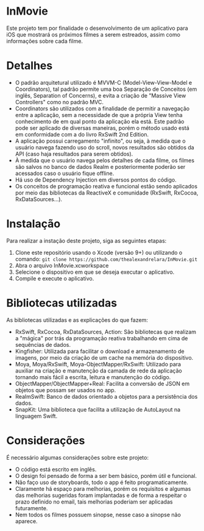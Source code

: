 # InMovie
Este projeto tem por finalidade o desenvolvimento de um aplicativo para iOS que mostrará os próximos filmes a serem estreados, assim como informações sobre cada filme.

# Detalhes

 - O padrão arquitetural utilizado é MVVM-C (Model-View-View-Model e Coordinators), tal padrão permite uma boa Separação de Conceitos (em inglês, Separation of Concerns), e evita a criação de "Massive View Controllers" como no padrão MVC.
 - Coordinators são utilizados com a finalidade de permitir a navegação entre a aplicação, sem a necessidade de que a própria View tenha conhecimento de em qual ponto da aplicação ela está. Este padrão pode ser aplicado de diversas maneiras, porém o método usado está em conformidade com a do livro RxSwift 2nd Edition.
 - A aplicação possui carregamento "infinito", ou seja, à medida que o usuário navega fazendo uso do scroll, novos resultados são obtidos da API (caso haja resultados para serem obtidos).
 - À medida que o usuário navega pelos detalhes de cada filme, os filmes são salvos no banco de dados Realm e posteriormente poderão ser acessados caso o usuário fique offline.
 - Há uso de Dependency Injection em diversos pontos do código.
 - Os conceitos de programação reativa e funcional estão sendo aplicados por meio das bibliotecas da ReactiveX e comunidade (RxSwift, RxCocoa, RxDataSources...). 

# Instalação
Para realizar a instação deste projeto, siga as seguintes etapas:

 1. Clone este repositório usando o Xcode (versão 9+) ou utilizando o comando: `git clone https://github.com/thealexandrelara/InMovie.git`
 2. Abra o arquivo InMovie.xcworkspace
 3. Selecione o dispositivo em que se deseja executar o aplicativo.
 4. Compile e execute o aplicativo.

# Bibliotecas utilizadas
As bibliotecas utilizadas e as explicações do que fazem:

 - RxSwift, RxCocoa, RxDataSources, Action: São bibliotecas que realizam a "mágica" por trás da programação reativa trabalhando em cima de sequências de dados.
 - Kingfisher: Utilizada para facilitar o download e armazenamento de imagens, por meio da criação de um cache na memória do dispositivo.
 - Moya, Moya/RxSwift, Moya-ObjectMapper/RxSwift: Utilizado para auxiliar na criação e manutenção da camada de rede da aplicação tornando mais fácil a escrita, leitura e manutenção do código.
 - ObjectMapper/ObjectMapper+Real: Facilita a conversão de JSON em objetos que possam ser usados no app.
 - RealmSwift: Banco de dados orientado a objetos para a persistência dos dados.
 - SnapKit: Uma biblioteca que facilita a utilização de AutoLayout na linguagem Swift.

# Considerações
É necessário algumas considerações sobre este projeto:

 - O código está escrito em inglês.
 - O design foi pensado de forma a ser bem básico, porém útil e funcional. 
 - Não faço uso de storyboards, todo o app é feito programaticamente.
 - Claramente há espaço para melhorias, porém os requisitos e algumas das melhorias sugeridas foram implantadas e de forma a respeitar o prazo definido no email, tais melhorias poderiam ser aplicadas futuramente.
 - Nem todos os filmes possuem sinopse, nesse caso a sinopse não aparece.
